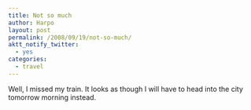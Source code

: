 ```yaml
---
title: Not so much
author: Harpo
layout: post
permalink: /2008/09/19/not-so-much/
aktt_notify_twitter:
  - yes
categories:
  - travel
---
```

Well, I missed my train. It looks as though I will have to head into the city tomorrow morning instead.